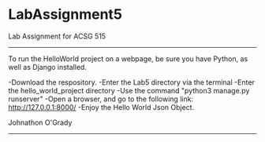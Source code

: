 # LabAssignment5
Lab Assignment for ACSG 515

***

To run the HelloWorld project on a webpage, be sure you have Python, as well as Django installed.

-Download the respository.
-Enter the Lab5 directory via the terminal
-Enter the hello_world_project directory
-Use the command "python3 manage.py runserver"
-Open a browser, and go to the following link:
	http://127.0.0.1:8000/
-Enjoy the Hello World Json Object.

Johnathon O'Grady

***

